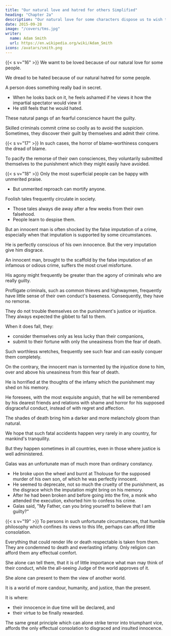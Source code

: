 ```yaml
---
title: "Our natural love and hatred for others Simplified"
heading: "Chapter 2a"
description: "Our natural love for some characters dispose us to wish to be loved ourselves"
date: 2015-09-28
image: "/covers/tms.jpg"
writer:
  name: Adam Smith
  url: https://en.wikipedia.org/wiki/Adam_Smith
icons: /avatars/smith.png
---
```



{{< s v="16" >}} We wamt to be loved because of our natural love for some people. 

We dread to be hated because of our natural hatred for some people. 

<!-- We are not so much afraid of being hated, as that of being hateful and despicable.
We dread doing anything which can make us hated, even if we know that that hatred would never be exerted against us. -->

A person does something really bad in secret. 
- When he looks back on it, he feels ashamed if he views it how the impartial spectator would view it
- He still feels that he would hated.

<!--  be the natural object of hatred.
- He trembles at what he would suffer if he were punished.
- He would feel the agony of horror and remorse. -->

<!-- It is useless for a person to hide his wrong conduct from others even if he could hide them perfectly.
, he finds that he can enter into none of the motives which influenced it.
He is abashed and confounded at the thoughts of it.
He feels that shame which he would feel if his actions were known.
His imagination anticipates the contempt and derision.

Only the ignorance of those he lives with saves him from these. -->

<!-- If he had been guilty of those enormous crimes which excite detestation and resentment, he could never think of them without 

He would still feel both these sentiments to embitter the whole of his life, even if: 
he could be assured that no man was ever to know it, and
he could even bring himself to believe that there was no God to revenge it.
He would still regard himself as the natural object of everyone's hatred and indignation.
If his heart has not grown callous by the habit of crimes, he could not think without terror and astonishment even of: 
how mankind would look on him

what would be the expression of their eyes and faces if the dreadful truth were known. are the demons, the avenging furies which-->

These natural pangs of an fearful conscience haunt the guilty.

<!-- - allow them neither quiet nor repose,
- often drive them to despair and distraction from which: 
- no assurance of secrecy can protect them,
- no principles of irreligion can entirely deliver them, and
- nothing can free them but the vilest and most abject of all states:  a complete insensibility to honour and infamy, vice and virtue. -->

Skilled criminals commit crime so coolly as to avoid the suspicion. Sometimes, they discover their guilt by themselves and admit their crime. 

<!-- 
 most detestable men have taken their measures 

 of guilt in executing the most dreadful crimes.  through their situation's horror. No human sagacity could ever have investigated their guilt. By: 
- acknowledging their guilt,
- submitting themselves to the resentment of their offended fellow-citizens,
- satiating that vengeance which they knew were meant for them,
- their death, they hoped: 
to reconcile themselves to mankind's natural sentiments,
to be less worthy of hatred and resentment,
to atone for their crimes, and
to die in peace, with the forgiveness of all, by becoming the objects of compassion instead of horror.
Compared to what they felt before the discovery of their guilt, even the thought of this was happiness. -->


{{< s v="17" >}} In such cases, the horror of blame-worthiness conquers the dread of blame.

<!-- , even in persons who have no extraordinary sensibility of character. -->

To pacify the remorse of their own consciences, they voluntarily submitted themselves to the punishment which they might easily have avoided.
 

{{< s v="18" >}}  Only the most superficial people can be happy with unmerited praise.
- But unmerited reproach can mortify anyone.

Foolish tales frequently circulate in society.
- Those tales always die away after a few weeks from their own falsehood.
- People learn to despise them. 

<!-- with ordinary constancy  -->

But an innocent man is often shocked by the false imputation of a crime, especially when that imputation is supported by some circumstances.

He is perfectly conscious of his own innocence.
But the very imputation give him disgrace.

<!-- His just indignation at so gross an injury might frequently be improper and sometimes even impossible to revenge.
But it itself is a very painful sensation.
The greatest tormentor of the human breast is a violent resentment which cannot be gratified. -->

An innocent man, brought to the scaffold by the false imputation of an infamous or odious crime, suffers the most cruel misfortune.

His agony might frequently be greater than the agony of criminals who are really guilty.

Profligate criminals, such as common thieves and highwaymen, frequently have little sense of their own conduct's baseness.
Consequently, they have no remorse.

They do not trouble themselves on the punishment's justice or injustice. They always expected the gibbet to fall to them.

When it does fall, they: 
- consider themselves only as less lucky than their companions,
- submit to their fortune with only the uneasiness from the fear of death.

Such worthless wretches, frequently see such fear and can easily conquer them completely.



On the contrary, the innocent man is tormented by the injustice done to him, over and above his uneasiness from this fear of death.

He is horrified at the thoughts of the infamy which the punishment may shed on his memory.

He foresees, with the most exquisite anguish, that he will be remembered by his dearest friends and relations with shame and horror for his supposed disgraceful conduct, instead of with regret and affection.

The shades of death bring him a darker and more melancholy gloom than natural.

We hope that such fatal accidents happen very rarely in any country, for mankind's tranquility.

But they happen sometimes in all countries, even in those where justice is well administered.

Galas was an unfortunate man of much more than ordinary constancy.
- He broke upon the wheel and burnt at Tholouse for the supposed murder of his own son, of which he was perfectly innocent.
- He seemed to deprecate, not so much the cruelty of the punishment, as the disgrace which the imputation might bring on his memory.
- After he had been broken and before going into the fire, a monk who attended the execution, exhorted him to confess his crime.
- Galas said, "My Father, can you bring yourself to believe that I am guilty?"


{{< s v="19" >}} To persons in such unfortunate circumstances, that humble philosophy which confines its views to this life, perhaps can afford little consolation.

Everything that could render life or death respectable is taken from them.
They are condemned to death and everlasting infamy.
Only religion can afford them any effectual comfort.

She alone can tell them, that it is of little importance what man may think of their conduct, while the all-seeing Judge of the world approves of it.

She alone can present to them the view of another world.

It is a world of more candour, humanity, and justice, than the present.

It is where: 
- their innocence in due time will be declared, and
- their virtue to be finally rewarded.

The same great principle which can alone strike terror into triumphant vice, affords the only effectual consolation to disgraced and insulted innocence.

